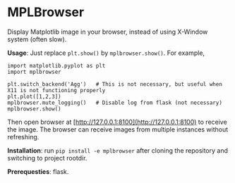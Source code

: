 # MPLBrowser

Display Matplotlib image in your browser, instead of using X-Window system (often slow).

__Usage__: Just replace `plt.show()` by `mplbrowser.show()`. For example,

    import matplotlib.pyplot as plt
    import mplbrowser

    plt.switch_backend('Agg')   # This is not necessary, but useful when X11 is not functioning properly
    plt.plot([1,2,3])
    mplbrowser.mute_logging()   # Disable log from flask (not necessary)
    mplbrowser.show()

Then open browser at [http://127.0.0.1:8100](http://127.0.0.1:8100) to receive the image. The browser can receive images from multiple instances without refreshing.

__Installation__: run `pip install -e mplbrowser` after cloning the repository and switching to project rootdir.

__Prerequesties__: flask.


